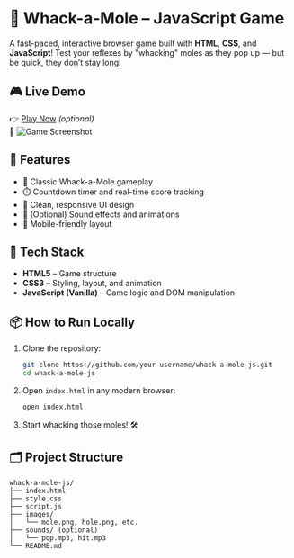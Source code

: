 # 🐹 Whack-a-Mole – JavaScript Game

A fast-paced, interactive browser game built with **HTML**, **CSS**, and **JavaScript**! Test your reflexes by "whacking" moles as they pop up — but be quick, they don’t stay long!

## 🎮 Live Demo

👉 [Play Now](https://your-demo-link.com) *(optional)*  
📸 ![Game Screenshot](screenshots/whack-a-mole.png)

## 🚀 Features

- 🎯 Classic Whack-a-Mole gameplay
- ⏱️ Countdown timer and real-time score tracking
- 🎨 Clean, responsive UI design
- 🎵 (Optional) Sound effects and animations
- 📱 Mobile-friendly layout

## 🧠 Tech Stack

- **HTML5** – Game structure
- **CSS3** – Styling, layout, and animation
- **JavaScript (Vanilla)** – Game logic and DOM manipulation

## 📦 How to Run Locally

1. Clone the repository:
    ```bash
    git clone https://github.com/your-username/whack-a-mole-js.git
    cd whack-a-mole-js
    ```

2. Open `index.html` in any modern browser:
    ```bash
    open index.html
    ```

3. Start whacking those moles! 🛠️

## 🗂️ Project Structure

```plaintext
whack-a-mole-js/
├── index.html
├── style.css
├── script.js
├── images/
│   └── mole.png, hole.png, etc.
├── sounds/ (optional)
│   └── pop.mp3, hit.mp3
└── README.md
